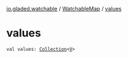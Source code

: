 [io.gladed.watchable](../index.md) / [WatchableMap](index.md) / [values](./values.md)

# values

`val values: `[`Collection`](https://kotlinlang.org/api/latest/jvm/stdlib/kotlin.collections/-collection/index.html)`<`[`V`](index.md#V)`>`